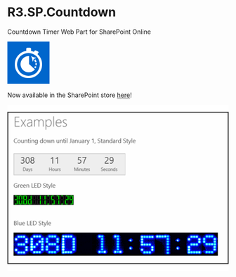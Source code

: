 # R3.SP.Countdown
Countdown Timer Web Part for SharePoint Online

![Countdown Icon](https://raw.githubusercontent.com/r3interworks/R3.SP.Countdown/master/images/TimerIcon.png "Countdown")

Now available in the SharePoint store [here](https://store.office.com/countdown-web-part-WA104379311.aspx?assetid=WA104379311)!

![Countdown](https://raw.githubusercontent.com/r3interworks/R3.SP.Countdown/master/images/Countdown.png "Countdown")